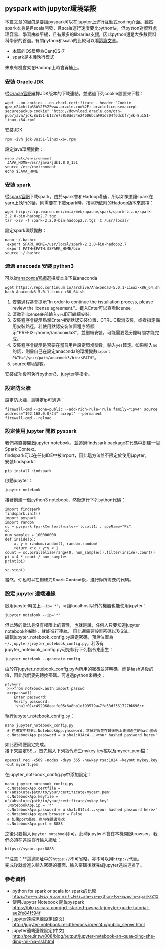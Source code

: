 ## pyspark with jupyter環境架設

本篇文章的目的是要讓pyspark可以在jupyter上進行互動式coding介面。雖然spark本身是用scala開發，且scala運行速度要比python快，但python對資料處理容易、學習曲線平緩，且有眾多的libraries支援，因此python還是大多數資料科學家的首選。有關python和scala的比較可以看[這篇文章](https://www.dezyre.com/article/scala-vs-python-for-apache-spark/213)。  
* 本篇的OS環境為CentOS-7  
* spark是本機執行模式

未來有機會架在Hadoop上時會再補上。

### 安裝 Oracle JDK

從[Oracle官網](http://www.oracle.com/technetwork/java/javase/downloads/index.html)選擇JDK版本的下載連結，並透過下列cookie設置來下載：

	wget --no-cookies --no-check-certificate --header "Cookie: gpw_e24=http%3A%2F%2Fwww.oracle.com%2F; oraclelicense=accept-securebackup-cookie" "http://download.oracle.com/otn-pub/java/jdk/8u151-b12/e758a0de34e24606bca991d704f6dcbf/jdk-8u151-linux-x64.rpm"

安裝JDK:

	rpm -ivh jdk-8u151-linux-x64.rpm

設定java環境變數：

	nano /etc/environment
	 JAVA_HOME=/usr/java/jdk1.8.0_151
	source /etc/environment
	echo $JAVA_HOME

### 安裝 spark

從[spark官網](https://spark.apache.org/downloads.html)下載spark。由於spark會和Hadoop溝通，所以如果要讓spark在yarn上執行的話，則需要在下載spark時，按照所依附的Hadoop版本來選擇：

	wget http://ftp.twaren.net/Unix/Web/apache/spark/spark-2.2.0/spark-2.2.0-bin-hadoop2.7.tgz
	tar -xzv -f spark-2.2.0-bin-hadoop2.7.tgz -C /usr/local/

設定spark環境變數：

	nano ~/.bashrc
	 export SPARK_HOME=/usr/local/spark-2.2.0-bin-hadoop2.7
	 export PATH=$PATH:$SPARK_HOME/bin
	source ~/.bashrc

### 透過 anaconda 安裝 python3

可以從[anaconda官網](https://www.anaconda.com/download/)選擇版本並下載anaconda：

	wget https://repo.continuum.io/archive/Anaconda3-5.0.1-Linux-x86_64.sh
	bash Anaconda3-5.0.1-Linux-x86_64.sh

1. 安裝過程將會提示"In order to continue the installation process, please review the license agreement."。鍵入Enter可以查看license。
2. 滾動到license底部輸入`yes`即可繼續安裝。
3. 安裝程序會提示點擊Enter接受默認安裝位置、CTRL-C取消安裝，或者指定備用安裝路徑。若使用默認安裝位置程序將顯示"PREFIX=/home/<user>/anaconda3"，並繼續安裝。可能需要幾分鐘時間才能完成。
4. 安裝程序會提示是否要在當前用戶設定環境變數，輸入`yes`確定。如果輸入`no`的話，則需自己在設定anaconda的環境變數`export PATH="/your/path/anaconda3/bin:$PATH"`。
5. source環境變數。

安裝成功後可執行python3、jupyter等指令。

### 設定防火牆

設定防火牆，讓特定ip可通過：

	firewall-cmd --zone=public --add-rich-rule='rule family="ipv4" source address="192.168.0.0/24" accept' --permanent
	firewall-cmd --reload

### 設定使用 jupyter 開啟 pyspark

我們將直接開啟jupyter notebook，並透過findspark package在代碼中創建一個Spark Context。  
findspark可以在任何IDE中被import，因此這方法並不限定於使用jupyter。  
安裝findspark：

	pip install findspark

啟動jupyter：

	jupyter notebook

接著創建一個python3 notebook，然後運行下列python代碼：

	import findspark
	findspark.init()
	import pyspark
	import random
	sc = pyspark.SparkContext(master='local[1]', appName="Pi")
	sc
	num_samples = 100000000
	def inside(p):     
	    x, y = random.random(), random.random()
	    return x*x + y*y < 1
	count = sc.parallelize(range(0, num_samples)).filter(inside).count()
	pi = 4 * count / num_samples
	print(pi)

	sc.stop()

當然，你也可以在創建完Spark Context後，進行你所需要的代碼。

### 設定 jupyter 遠端連線

啟用jupyter時加上`--ip='*'`，可讓localhost以外的機器也能使用jupyter：

	jupyter notebook --ip='*'

但此時的做法是沒有權限上的管理，也就是說，任何人只要知道jupyter notebook的網址，就能進行連線。
因此還需要設置密碼以及SSL。  
編輯jupyter_notebook_config.py設定密碼，預設位置為`~/.jupyter/jupyter_notebook_config.py`。若沒有jupyter_notebook_config.py可先執行下列指令來產生：

	jupyter notebook --generate-config

由於在jupyter_notebook_config.py內所用的密碼並非明碼，而是hash過後的值，因此我們要先轉換密碼。可透過python來轉換：

	ptyhon3
	 >>>from notebook.auth import passwd
	 >>>passwd()
	    Enter password:
		Verify password:
		'sha1:014c492968ea:fe05c6a8bb1ef93579a47fe53df361727bb696cc'

執行jupyter_notebook_config.py：

	nano jupyter_notebook_config.py
	 # 在檔案中找到c.NotebookApp.password，拿掉註解並在最後貼上剛剛產生的hash密碼
	 c.NotebookApp.password = u'sha1:014c4...<your hashed password here>'

如此密碼便設定完成。  
接下來設定SSL。首先輸入下列指令產生mykey.key檔以及mycert.pem檔：

	openssl req -x509 -nodes -days 365 -newkey rsa:1024 -keyout mykey.key -out mycert.pem

在jupyter_notebook_config.py中添加設定：

	nano jupyter_notebook_config.py
	 c.NotebookApp.certfile = u'/absolute/path/to/your/certificate/mycert.pem'
	 c.NotebookApp.keyfile = u'/absolute/path/to/your/certificate/mykey.key'
	 .NotebookApp.ip = '*'
	 c.NotebookApp.password = u'sha1:014c4...<your hashed password here>'
	 c.NotebookApp.open_browser = False
	 # 如果port衝到，也可在這邊修改
	 c.NotebookApp.port = 8888

之後只要輸入`jupyter notebook`即可。此時jupyter不會在本機開啟browser，我們必須在遠端自行輸入網址：

	https://<your.ip>:8888

**注意：**這邊網址中的`https://`不可省略，亦不可以用`http://`代替。  
完成後就會進入輸入密碼的畫面，輸入密碼後就完成jupyter遠端連線了。

### 參考資料

* python for spark or scala for spark的比較  
https://www.dezyre.com/article/scala-vs-python-for-apache-spark/213
* 使用Jupyter Notebook 開啟pyspark  
https://blog.sicara.com/get-started-pyspark-jupyter-guide-tutorial-ae2fe84f594f
* jupyter遠端連線設定(原文)  
http://jupyter-notebook.readthedocs.io/en/4.x/public_server.html
* jupyter遠端連線設定(中文)  
http://pre.tir.tw/008/blog/output/jupyter-notebook-an-quan-xing-she-ding-mi-ma-ssl.html